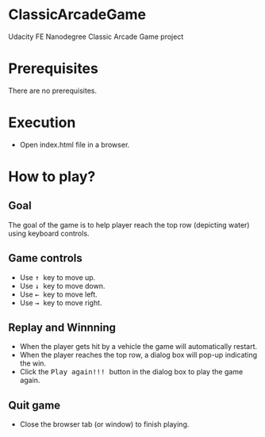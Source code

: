 # ClassicArcadeGame
Udacity FE Nanodegree Classic Arcade Game project

# Prerequisites
There are no prerequisites.

# Execution
* Open index.html file in a browser.

# How to play?

## Goal
The goal of the game is to help player reach the top row (depicting water) using keyboard controls.

## Game controls
* Use <kbd> &uarr; </kbd> key to move up.
* Use <kbd> &darr; </kbd> key to move down.
* Use <kbd> &larr; </kbd> key to move left.
* Use <kbd> &rarr; </kbd> key to move right.

## Replay and Winnning
* When the player gets hit by a vehicle the game will automatically restart.
* When the player reaches the top row, a dialog box will pop-up indicating the win.
* Click the <kbd> Play again!!! </kbd> button in the dialog box to play the game again.

## Quit game
* Close the browser tab (or window) to finish playing.
